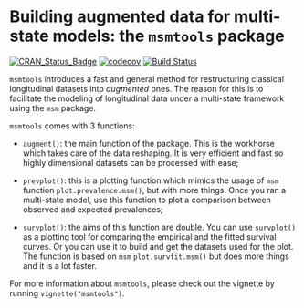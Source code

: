 # Building augmented data for multi-state models: the `msmtools` package

[![CRAN\_Status\_Badge](http://www.r-pkg.org/badges/version/msmtools)](http://cran.r-project.org/package=msmtools)
[![codecov](https://codecov.io/gh/contefranz/msmtools/branch/master/graph/badge.svg)](https://codecov.io/gh/contefranz/msmtools)
[![Build Status](https://travis-ci.org/contefranz/msmtools.svg?branch=dev)](https://travis-ci.org/contefranz/msmtools) 

`msmtools` introduces a fast and general method for restructuring classical longitudinal datasets
into *augmented* ones. The reason for this is to facilitate the modeling of longitudinal data 
under a multi-state framework using the `msm` package.

`msmtools` comes with 3 functions: 

* `augment()`: the main function of the package. This is the workhorse which takes care of the 
data reshaping. It is very efficient and fast so highly dimensional datasets can be processed
with ease;

* `prevplot()`: this is a plotting function which mimics the usage of `msm` function 
`plot.prevalence.msm()`, but with more things. Once you ran a multi-state model, use this function
to plot a comparison between observed and expected prevalences;

* `survplot()`: the aims of this function are double. You can use `survplot()` as a plotting tool
for comparing the empirical and the fitted survival curves. Or you can use it to build and get 
the datasets used for the plot. The function is based on `msm` `plot.survfit.msm()` but does
more things and it is a lot faster.

For more information about `msmtools`, please check out the vignette by running 
`vignette("msmtools")`.
